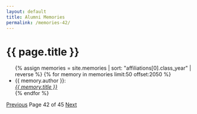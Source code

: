 ```yaml
---
layout: default
title: Alumni Memories
permalink: /memories-42/
---
```


<h1>{{ page.title }}</h1>

<ul>
  {% assign memories = site.memories | sort: "affiliations[0].class_year" | reverse %}
  {% for memory in memories limit:50 offset:2050 %}
    <li>
      {{ memory.author }}:<br><a href="{{ memory.url }}"><i>{{ memory.title }}</i></a>
    </li>
  {% endfor %}
</ul>

<nav class="pagination">
  <a href="/memories-41/">Previous</a>
  <span>Page 42 of 45</span>
  <a href="/memories-43/">Next</a>
</nav>
